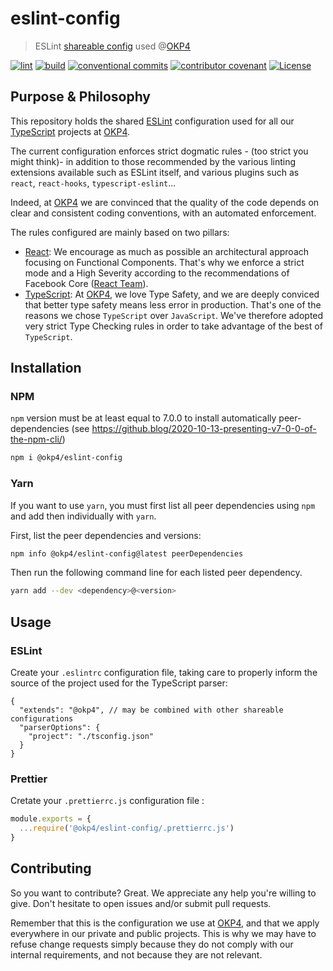 # eslint-config

> ESLint [shareable config](https://eslint.org/docs/developer-guide/shareable-configs.html) used @[OKP4](https://github.com/okp4)

[![lint](https://img.shields.io/github/workflow/status/okp4/eslint-config-okp4/Lint?label=lint&style=for-the-badge&logo=github)](https://github.com/okp4/eslint-config-okp4/actions/workflows/lint.yml)
[![build](https://img.shields.io/github/workflow/status/okp4/eslint-config-okp4/Build?label=build&style=for-the-badge&logo=github)](https://github.com/okp4/eslint-config-okp4/actions/workflows/build.yml)
[![conventional commits](https://img.shields.io/badge/Conventional%20Commits-1.0.0-yellow.svg?style=for-the-badge&logo=github)](https://conventionalcommits.org)
[![contributor covenant](https://img.shields.io/badge/Contributor%20Covenant-2.1-4baaaa.svg?style=for-the-badge&logo=github)](https://github.com/okp4/.github/blob/main/CODE_OF_CONDUCT.md)
[![License](https://img.shields.io/badge/License-BSD_3--Clause-blue.svg?style=for-the-badge&logo=github)](https://opensource.org/licenses/BSD-3-Clause)

## Purpose & Philosophy

This repository holds the shared [ESLint](https://eslint.org) configuration used for all our [TypeScript](https://www.typescriptlang.org) projects at [OKP4](https://github.com/okp4).

The current configuration enforces strict dogmatic rules - (too strict you might think)- in addition to those recommended by the various linting extensions available such as ESLint itself, and various plugins such as `react`, `react-hooks`, `typescript-eslint`...

Indeed, at [OKP4](https://github.com/okp4) we are convinced that the quality of the code depends on clear and consistent coding conventions, with an automated enforcement.

The rules configured are mainly based on two pillars:

- [React](https://reactjs.org): We encourage as much as possible an architectural approach focusing on Functional Components. That's why we enforce a strict mode and a High Severity according to the recommendations of Facebook Core ([React Team](https://reactjs.org/community/team.html)).
- [TypeScript](https://www.typescriptlang.org): At [OKP4](https://github.com/okp4), we love Type Safety, and we are deeply conviced that better type safety means less error in production. That's one of the reasons we chose `TypeScript` over `JavaScript`. We've therefore adopted very strict Type Checking rules in order to take advantage of the best of `TypeScript`.

## Installation

### NPM

`npm` version must be at least equal to 7.0.0 to install automatically peer-dependencies (see <https://github.blog/2020-10-13-presenting-v7-0-0-of-the-npm-cli/>)

```sh
npm i @okp4/eslint-config
```

### Yarn

If you want to use `yarn`, you must first list all peer dependencies using `npm` and add then individually with `yarn`.

First, list the peer dependencies and versions:

```sh
npm info @okp4/eslint-config@latest peerDependencies
```

Then run the following command line for each listed peer dependency.

```sh
yarn add --dev <dependency>@<version>
```

## Usage

### ESLint

Create your `.eslintrc` configuration file, taking care to properly inform the source of the project used for the TypeScript parser:

```json5
{
  "extends": "@okp4", // may be combined with other shareable configurations
  "parserOptions": {
    "project": "./tsconfig.json"
  }
}
```

### Prettier

Cretate your `.prettierrc.js` configuration file :

```javascript
module.exports = {
  ...require('@okp4/eslint-config/.prettierrc.js')
}
```

## Contributing

So you want to contribute? Great. We appreciate any help you're willing to give. Don't hesitate to open issues and/or submit pull requests.

Remember that this is the configuration we use at [OKP4](https://github.com/okp4), and that we apply everywhere in our private and public projects. This is why we may have to refuse change requests simply because they do not comply with our internal requirements, and not because they are not relevant.
